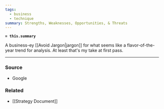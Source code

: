 ```yaml
---
tags:
  - business
  - technique
summary: Strengths, Weaknesses, Opportunities, & Threats
---
```

**`= this.summary`**

A business-ey [[Avoid Jargon|jargon]] for what seems like a flavor-of-the-year trend for analysis. At least that's my take at first pass. 

---
### Source
- Google

### Related
- [[Strategy Document]]